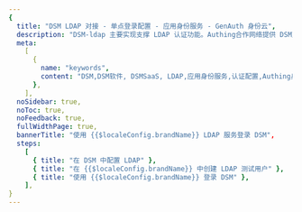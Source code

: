 ```yaml
---
{
  title: "DSM LDAP 对接 - 单点登录配置 - 应用身份服务 - GenAuth 身份云",
  description: "DSM-ldap 主要实现支撑 LDAP 认证功能。Authing合作网络提供 DSM对接，单点登录，SSO，实现应用的快捷登录、免密登录，提升员工办公体验、增强用户体验，增强企业数字化服务水平。",
  meta:
    [
      {
        name: "keywords",
        content: "DSM,DSM软件, DSMSaaS, LDAP,应用身份服务,认证配置,Authing身份云",
      },
    ],
  noSidebar: true,
  noToc: true,
  noFeedback: true,
  fullWidthPage: true,
  bannerTitle: "使用 {{$localeConfig.brandName}} LDAP 服务登录 DSM",
  steps:
    [
      { title: "在 DSM 中配置 LDAP" },
      { title: "在 {{$localeConfig.brandName}} 中创建 LDAP 测试用户" },
      { title: "使用 {{$localeConfig.brandName}} 登录 DSM" },
    ],
}
---
```


<IntegrationDetail/>
